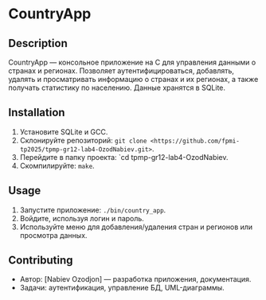# CountryApp

## Description
CountryApp — консольное приложение на C для управления данными о странах и регионах. Позволяет аутентифицироваться, добавлять, удалять и просматривать информацию о странах и их регионах, а также получать статистику по населению. Данные хранятся в SQLite.

## Installation
1. Установите SQLite и GCC.
2. Склонируйте репозиторий: `git clone <https://github.com/fpmi-tp2025/tpmp-gr12-lab4-OzodNabiev.git>`.
3. Перейдите в папку проекта: `cd tpmp-gr12-lab4-OzodNabiev.
4. Скомпилируйте: `make`.

## Usage
1. Запустите приложение: `./bin/country_app`.
2. Войдите, используя логин и пароль.
3. Используйте меню для добавления/удаления стран и регионов или просмотра данных.

## Contributing
- Автор: [Nabiev Ozodjon] — разработка приложения, документация.
- Задачи: аутентификация, управление БД, UML-диаграммы.
